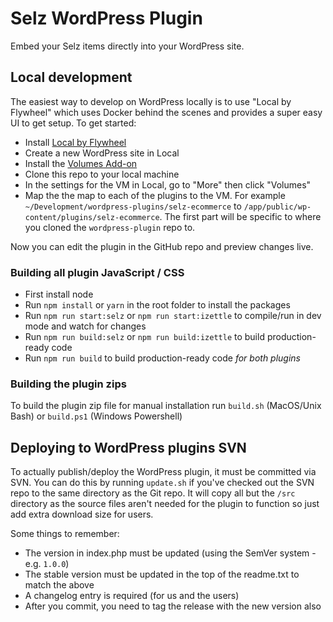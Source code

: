 # Selz WordPress Plugin

Embed your Selz items directly into your WordPress site.

## Local development

The easiest way to develop on WordPress locally is to use "Local by Flywheel" which uses Docker behind the scenes and provides a super easy UI to get setup. To get started:

-   Install [Local by Flywheel](https://local.getflywheel.com)
-   Create a new WordPress site in Local
-   Install the [Volumes Add-on](https://github.com/getflywheel/local-addon-volumes#downloading-a-release)
-   Clone this repo to your local machine
-   In the settings for the VM in Local, go to "More" then click "Volumes"
-   Map the the map to each of the plugins to the VM. For example `~/Development/wordpress-plugins/selz-ecommerce` to `/app/public/wp-content/plugins/selz-ecommerce`. The first part will be specific to where you cloned the `wordpress-plugin` repo to.

Now you can edit the plugin in the GitHub repo and preview changes live.

### Building all plugin JavaScript / CSS

-   First install node
-   Run `npm install` or `yarn` in the root folder to install the packages
-   Run `npm run start:selz` or `npm run start:izettle` to compile/run in dev mode and watch for changes
-   Run `npm run build:selz` or `npm run build:izettle` to build production-ready code
-   Run `npm run build` to build production-ready code _for both plugins_

### Building the plugin zips

To build the plugin zip file for manual installation run `build.sh` (MacOS/Unix Bash) or `build.ps1` (Windows Powershell)

## Deploying to WordPress plugins SVN

To actually publish/deploy the WordPress plugin, it must be committed via SVN. You can do this by running `update.sh` if you've checked out the SVN repo to the same directory as the Git repo. It will copy all but the `/src` directory as the source files aren't needed for the plugin to function so just add extra download size for users.

Some things to remember:

-   The version in index.php must be updated (using the SemVer system - e.g. `1.0.0`)
-   The stable version must be updated in the top of the readme.txt to match the above
-   A changelog entry is required (for us and the users)
-   After you commit, you need to tag the release with the new version also
